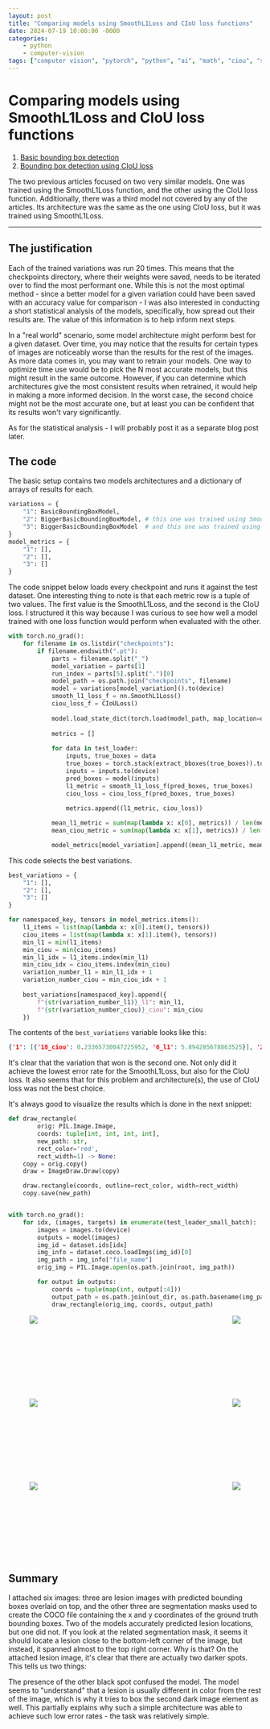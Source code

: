 ```yaml
---
layout: post
title: "Comparing models using SmoothL1Loss and CIoU loss functions"
date: 2024-07-19 10:00:00 -0000
categories: 
    - python
    - computer-vision
tags: ["computer vision", "pytorch", "python", "ai", "math", "ciou", "smoothl1"]
---
```


# Comparing models using SmoothL1Loss and CIoU loss functions

1. [Basic bounding box detection](https://mmalek06.github.io/computervision/2024/07/13/bounding-box-detection.html)
2. [Bounding box detection using CIoU loss](https://mmalek06.github.io/computervision/2024/07/13/bounding-box-detection-with-bigger-model-and-ciou.html)

The two previous articles focused on two very similar models. One was trained using the SmoothL1Loss function, and the other using the CIoU loss function. Additionally, there was a third model not covered by any of the articles. Its architecture was the same as the one using CIoU loss, but it was trained using SmoothL1Loss.

---

## The justification

Each of the trained variations was run 20 times. This means that the checkpoints directory, where their weights were saved, needs to be iterated over to find the most performant one. While this is not the most optimal method - since a better model for a given variation could have been saved with an accuracy value for comparison - I was also interested in conducting a short statistical analysis of the models, specifically, how spread out their results are. The value of this information is to help inform next steps.

In a "real world" scenario, some model architecture might perform best for a given dataset. Over time, you may notice that the results for certain types of images are noticeably worse than the results for the rest of the images. As more data comes in, you may want to retrain your models. One way to optimize time use would be to pick the N most accurate models, but this might result in the same outcome. However, if you can determine which architectures give the most consistent results when retrained, it would help in making a more informed decision. In the worst case, the second choice might not be the most accurate one, but at least you can be confident that its results won't vary significantly.

As for the statistical analysis - I will probably post it as a separate blog post later.

## The code

The basic setup contains two models architectures and a dictionary of arrays of results for each.

```python
variations = {
    "1": BasicBoundingBoxModel,
    "2": BiggerBasicBoundingBoxModel, # this one was trained using SmoothL1Loss
    "3": BiggerBasicBoundingBoxModel  # and this one was trained using CIoU loss
}
model_metrics = {
    "1": [],
    "2": [],
    "3": []
}
```

The code snippet below loads every checkpoint and runs it against the test dataset. One interesting thing to note is that each metric row is a tuple of two values. The first value is the SmoothL1Loss, and the second is the CIoU loss. I structured it this way because I was curious to see how well a model trained with one loss function would perform when evaluated with the other.

```python
with torch.no_grad():
    for filename in os.listdir("checkpoints"):
        if filename.endswith(".pt"):
            parts = filename.split("_")
            model_variation = parts[1]
            run_index = parts[5].split(".")[0]
            model_path = os.path.join("checkpoints", filename)
            model = variations[model_variation]().to(device)
            smooth_l1_loss_f = nn.SmoothL1Loss()
            ciou_loss_f = CIoULoss()
            
            model.load_state_dict(torch.load(model_path, map_location=device))
        
            metrics = []
            
            for data in test_loader:
                inputs, true_boxes = data
                true_boxes = torch.stack(extract_bboxes(true_boxes)).to(device)
                inputs = inputs.to(device)
                pred_boxes = model(inputs)
                l1_metric = smooth_l1_loss_f(pred_boxes, true_boxes)
                ciou_loss = ciou_loss_f(pred_boxes, true_boxes)
        
                metrics.append((l1_metric, ciou_loss))

            mean_l1_metric = sum(map(lambda x: x[0], metrics)) / len(metrics)
            mean_ciou_metric = sum(map(lambda x: x[1], metrics)) / len(metrics)

            model_metrics[model_variation].append((mean_l1_metric, mean_ciou_metric))
```

This code selects the best variations.

```python
best_variations = {
    "1": [],
    "2": [],
    "3": []
}

for namespaced_key, tensors in model_metrics.items():
    l1_items = list(map(lambda x: x[0].item(), tensors))
    ciou_items = list(map(lambda x: x[1].item(), tensors))
    min_l1 = min(l1_items)
    min_ciou = min(ciou_items)
    min_l1_idx = l1_items.index(min_l1)
    min_ciou_idx = ciou_items.index(min_ciou)
    variation_number_l1 = min_l1_idx + 1
    variation_number_ciou = min_ciou_idx + 1
    
    best_variations[namespaced_key].append({
        f"{str(variation_number_l1)}_l1": min_l1, 
        f"{str(variation_number_ciou)}_ciou": min_ciou
    })
```

The contents of the `best_variations` variable looks like this:

```json
{'1': [{'18_ciou': 0.23365730047225952, '6_l1': 5.894285678863525}], '2': [{'4_ciou': 0.22702017426490784, '4_l1': 5.780552387237549}], '3': [{'18_l1': 6.124795913696289, '9_ciou': 0.23207801580429077}]}
```

It's clear that the variation that won is the second one. Not only did it achieve the lowest error rate for the SmoothL1Loss, but also for the CIoU loss. It also seems that for this problem and architecture(s), the use of CIoU loss was not the best choice. 

It's always good to visualize the results which is done in the next snippet:

```python
def draw_rectangle(
        orig: PIL.Image.Image,
        coords: tuple[int, int, int, int],
        new_path: str,
        rect_color='red',
        rect_width=1) -> None:
    copy = orig.copy()
    draw = ImageDraw.Draw(copy)

    draw.rectangle(coords, outline=rect_color, width=rect_width)
    copy.save(new_path)


with torch.no_grad():
    for idx, (images, targets) in enumerate(test_loader_small_batch):
        images = images.to(device)
        outputs = model(images)
        img_id = dataset.ids[idx]
        img_info = dataset.coco.loadImgs(img_id)[0]
        img_path = img_info["file_name"]
        orig_img = PIL.Image.open(os.path.join(root, img_path))

        for output in outputs:
            coords = tuple(map(int, output[:4]))
            output_path = os.path.join(out_dir, os.path.basename(img_path))
            draw_rectangle(orig_img, coords, output_path)
```

<div style="height: 150px; margin-bottom: 15px">
    <span style="display: block; width: 420px; margin: 0 auto;">
        <img style="float: left" src="https://mmalek06.github.io/images/ISIC_0024385.jpg" />
        <img style="float: right" src="https://mmalek06.github.io/images/ISIC_0024385_segmentation.png" />
    </span>
</div>
<div style="height: 150px; margin-bottom: 15px">
    <span style="display: block; width: 420px; margin: 0 auto;">
        <img style="float: left" src="https://mmalek06.github.io/images/ISIC_0024310.jpg" />
        <img style="float: right" src="https://mmalek06.github.io/images/ISIC_0024310_segmentation.png" />
    </span>
</div>
<div style="height: 150px; margin-bottom: 15px">
    <span style="display: block; width: 420px; margin: 0 auto;">
        <img style="float: left" src="https://mmalek06.github.io/images/ISIC_0024309.jpg" />
        <img style="float: right" src="https://mmalek06.github.io/images/ISIC_0024309_segmentation.png" />
    </span>
</div>

## Summary

I attached six images: three are lesion images with predicted bounding boxes overlaid on top, and the other three are segmentation masks used to create the COCO file containing the x and y coordinates of the ground truth bounding boxes. Two of the models accurately predicted lesion locations, but one did not. If you look at the related segmentation mask, it seems it should locate a lesion close to the bottom-left corner of the image, but instead, it spanned almost to the top right corner. Why is that? On the attached lesion image, it's clear that there are actually two darker spots. This tells us two things:

The presence of the other black spot confused the model.
The model seems to "understand" that a lesion is usually different in color from the rest of the image, which is why it tries to box the second dark image element as well. This partially explains why such a simple architecture was able to achieve such low error rates - the task was relatively simple.
